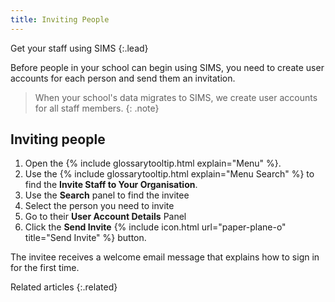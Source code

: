 ```yaml
---
title: Inviting People
---
```


Get your staff using SIMS
{:.lead}

Before people in your school can begin using SIMS, you need to create user accounts for each person and send them an invitation.

> When your school's data migrates to SIMS, we create user accounts for all staff members.
{: .note}

## Inviting people

1. Open the {% include glossarytooltip.html explain="Menu" %}.
1. Use the {% include glossarytooltip.html explain="Menu Search" %} to find the **Invite Staff to Your Organisation**.
1. Use the **Search** panel to find the invitee
1. Select the person you need to invite
1. Go to their **User Account Details** Panel
1. Click the **Send Invite** {% include icon.html url="paper-plane-o" title="Send Invite" %} button.

The invitee receives a welcome email message that explains how to sign in for the first time.

Related articles
{:.related}